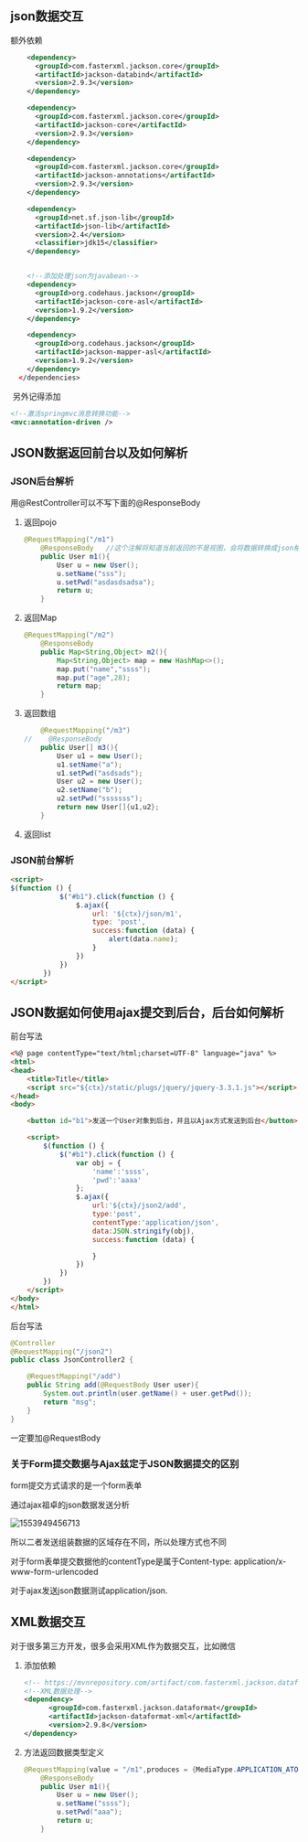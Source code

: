 ## json数据交互

额外依赖

```xml
    <dependency>
      <groupId>com.fasterxml.jackson.core</groupId>
      <artifactId>jackson-databind</artifactId>
      <version>2.9.3</version>
    </dependency>

    <dependency>
      <groupId>com.fasterxml.jackson.core</groupId>
      <artifactId>jackson-core</artifactId>
      <version>2.9.3</version>
    </dependency>

    <dependency>
      <groupId>com.fasterxml.jackson.core</groupId>
      <artifactId>jackson-annotations</artifactId>
      <version>2.9.3</version>
    </dependency>

    <dependency>
      <groupId>net.sf.json-lib</groupId>
      <artifactId>json-lib</artifactId>
      <version>2.4</version>
      <classifier>jdk15</classifier>
    </dependency>


    <!--添加处理json为javabean-->
    <dependency>
      <groupId>org.codehaus.jackson</groupId>
      <artifactId>jackson-core-asl</artifactId>
      <version>1.9.2</version>
    </dependency>

    <dependency>
      <groupId>org.codehaus.jackson</groupId>
      <artifactId>jackson-mapper-asl</artifactId>
      <version>1.9.2</version>
    </dependency>
  </dependencies>
```

​	另外记得添加

```xml
<!--激活springmvc消息转换功能-->
<mvc:annotation-driven />
```





## JSON数据返回前台以及如何解析
### JSON后台解析

用@RestController可以不写下面的@ResponseBody

1. 返回pojo

   ```java
   @RequestMapping("/m1")
       @ResponseBody   //这个注解将知道当前返回的不是视图，会将数据转换成json格式
       public User m1(){
           User u = new User();
           u.setName("sss");
           u.setPwd("asdasdsadsa");
           return u;
       }
   ```

   

2. 返回Map

   ```java
   @RequestMapping("/m2")
       @ResponseBody
       public Map<String,Object> m2(){
           Map<String,Object> map = new HashMap<>();
           map.put("name","ssss");
           map.put("age",28);
           return map;
       }
   ```

   

3. 返回数组

   ```java
       @RequestMapping("/m3")
   //    @ResponseBody
       public User[] m3(){
           User u1 = new User();
           u1.setName("a");
           u1.setPwd("asdsads");
           User u2 = new User();
           u2.setName("b");
           u2.setPwd("sssssss");
           return new User[]{u1,u2};
       }
   ```

   

4. 返回list

### JSON前台解析

```html
<script>     
$(function () {
            $("#b1").click(function () {
                $.ajax({
                    url: '${ctx}/json/m1',
                    type: 'post',
                    success:function (data) {
                        alert(data.name);
                    }
                })
            })
        })
</script>
```



## JSON数据如何使用ajax提交到后台，后台如何解析

前台写法

```html
<%@ page contentType="text/html;charset=UTF-8" language="java" %>
<html>
<head>
    <title>Title</title>
    <script src="${ctx}/static/plugs/jquery/jquery-3.3.1.js"></script>
</head>
<body>

    <button id="b1">发送一个User对象到后台，并且以Ajax方式发送到后台</button>

    <script>
        $(function () {
            $("#b1").click(function () {
                var obj = {
                    'name':'ssss',
                    'pwd':'aaaa'
                };
                $.ajax({
                    url:'${ctx}/json2/add',
                    type:'post',
                    contentType:'application/json',
                    data:JSON.stringify(obj),
                    success:function (data) {

                    }
                })
            })
        })
    </script>
</body>
</html>
```

后台写法

```java
@Controller
@RequestMapping("/json2")
public class JsonController2 {

    @RequestMapping("/add")
    public String add(@RequestBody User user){
        System.out.println(user.getName() + user.getPwd());
        return "msg";
    }
}
```

一定要加@RequestBody

### 关于Form提交数据与Ajax兹定于JSON数据提交的区别

form提交方式请求的是一个form表单

通过ajax祖卓的json数据发送分析

![1553949456713](C:\Users\vip87\AppData\Roaming\Typora\typora-user-images\1553949456713.png)

所以二者发送组装数据的区域存在不同，所以处理方式也不同

对于form表单提交数据他的contentType是属于Content-type: application/x-www-form-urlencoded

对于ajax发送json数据测试application/json.

## XML数据交互

对于很多第三方开发，很多会采用XML作为数据交互，比如微信

1. 添加依赖

   ```xml
   <!-- https://mvnrepository.com/artifact/com.fasterxml.jackson.dataformat/jackson-dataformat-xml -->
   <!--XML数据处理-->
   <dependency>
         <groupId>com.fasterxml.jackson.dataformat</groupId>
         <artifactId>jackson-dataformat-xml</artifactId>
         <version>2.9.8</version>
   </dependency>
   ```

   

2. 方法返回数据类型定义

   ```java
   @RequestMapping(value = "/m1",produces = {MediaType.APPLICATION_ATOM_XML_VALUE})
       @ResponseBody
       public User m1(){
           User u = new User();
           u.setName("ssss");
           u.setPwd("aaa");
           return u;
       }
   ```

   